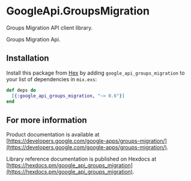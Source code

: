 # GoogleApi.GroupsMigration

Groups Migration API client library.

Groups Migration Api.

## Installation

Install this package from [Hex](https://hex.pm) by adding
`google_api_groups_migration` to your list of dependencies in `mix.exs`:

```elixir
def deps do
  [{:google_api_groups_migration, "~> 0.6"}]
end
```

## For more information

Product documentation is available at [https://developers.google.com/google-apps/groups-migration/](https://developers.google.com/google-apps/groups-migration/).

Library reference documentation is published on Hexdocs at
[https://hexdocs.pm/google_api_groups_migration](https://hexdocs.pm/google_api_groups_migration).
